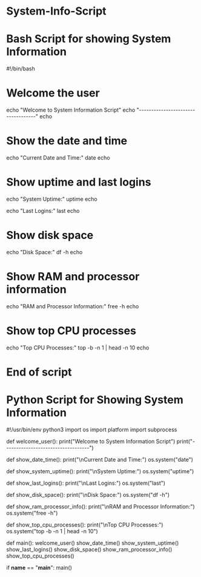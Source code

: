 # System-Info-Script

# Bash Script for showing System Information
#!/bin/bash

# Welcome the user
echo "Welcome to System Information Script"
echo "-----------------------------------"
echo

# Show the date and time
echo "Current Date and Time:"
date
echo

# Show uptime and last logins
echo "System Uptime:"
uptime
echo

echo "Last Logins:"
last
echo

# Show disk space
echo "Disk Space:"
df -h
echo

# Show RAM and processor information
echo "RAM and Processor Information:"
free -h
echo

# Show top CPU processes
echo "Top CPU Processes:"
top -b -n 1 | head -n 10
echo

# End of script


# Python Script for Showing System Information
#!/usr/bin/env python3
import os
import platform
import subprocess

def welcome_user():
    print("Welcome to System Information Script")
    print("-----------------------------------")

def show_date_time():
    print("\nCurrent Date and Time:")
    os.system("date")

def show_system_uptime():
    print("\nSystem Uptime:")
    os.system("uptime")

def show_last_logins():
    print("\nLast Logins:")
    os.system("last")

def show_disk_space():
    print("\nDisk Space:")
    os.system("df -h")

def show_ram_processor_info():
    print("\nRAM and Processor Information:")
    os.system("free -h")

def show_top_cpu_processes():
    print("\nTop CPU Processes:")
    os.system("top -b -n 1 | head -n 10")

def main():
    welcome_user()
    show_date_time()
    show_system_uptime()
    show_last_logins()
    show_disk_space()
    show_ram_processor_info()
    show_top_cpu_processes()

if __name__ == "__main__":
    main()
